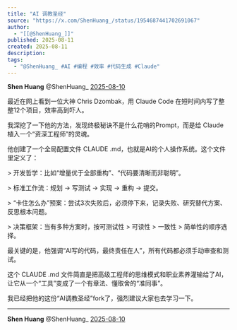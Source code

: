 ```yaml
---
title: "AI 调教圣经"
source: "https://x.com/ShenHuang_/status/1954687441702691067"
author:
  - "[[@ShenHuang_]]"
published: 2025-08-11
created: 2025-08-11
description:
tags:
  - "@ShenHuang_ #AI #编程 #效率 #代码生成 #Claude"
---
```

**Shen Huang** @ShenHuang\_ [2025-08-10](https://x.com/ShenHuang_/status/1954687441702691067)

最近在网上看到一位大神 Chris Dzombak，用 Claude Code 在短时间内写了整整12个项目，效率高到吓人。  
  
我深挖了一下他的方法，发现终极秘诀不是什么花哨的Prompt，而是给 Claude 植入一个“资深工程师”的灵魂。  
  
他创建了一个全局配置文件 CLAUDE .md，也就是AI的个人操作系统。这个文件里定义了：  
  
\> 开发哲学：比如“增量优于全部重构”、“代码要清晰而非聪明”。  
  
\> 标准工作流：规划 -> 写测试 -> 实现 -> 重构 -> 提交。  
  
\> “卡住怎么办”预案：尝试3次失败后，必须停下来，记录失败、研究替代方案、反思根本问题。  
  
\> 决策框架：当有多种方案时，按可测试性 > 可读性 > 一致性 > 简单性的顺序选择。  
  
最关键的是，他强调“AI写的代码，最终责任在人”，所有代码都必须手动审查和测试。  
  
这个 CLAUDE .md 文件简直是把高级工程师的思维模式和职业素养灌输给了AI，让它从一个“工具”变成了一个有章法、懂取舍的“准同事”。  
  
我已经把他的这份“AI调教圣经”fork了，强烈建议大家也去学习一下。

---

**Shen Huang** @ShenHuang\_ [2025-08-10](https://x.com/ShenHuang_/status/1954687442868752698)
